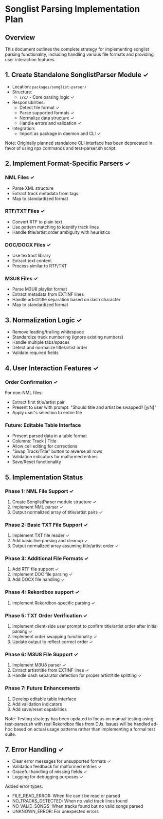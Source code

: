 # Songlist Parsing Implementation Plan

## Overview
This document outlines the complete strategy for implementing songlist parsing functionality, including handling various file formats and providing user interaction features.

## 1. Create Standalone SonglistParser Module ✓
- Location: `packages/songlist-parser/`
- Structure:
  - `src/` - Core parsing logic ✓
- Responsibilities:
  - Detect file format ✓
  - Parse supported formats ✓
  - Normalize data structure ✓
  - Handle errors and validation ✓
- Integration:
  - Import as package in daemon and CLI ✓

Note: Originally planned standalone CLI interface has been deprecated in favor of using npx commands and test-parser.sh script.

## 2. Implement Format-Specific Parsers ✓
### NML Files ✓
- Parse XML structure
- Extract track metadata from <ENTRY> tags
- Map to standardized format

### RTF/TXT Files ✓
- Convert RTF to plain text
- Use pattern matching to identify track lines
- Handle title/artist order ambiguity with heuristics

### DOC/DOCX Files ✓
- Use textract library
- Extract text content
- Process similar to RTF/TXT

### M3U8 Files ✓
- Parse M3U8 playlist format
- Extract metadata from EXTINF lines
- Handle artist/title separation based on dash character
- Map to standardized format

## 3. Normalization Logic ✓
- Remove leading/trailing whitespace
- Standardize track numbering (ignore existing numbers)
- Handle multiple tabs/spaces
- Detect and normalize title/artist order
- Validate required fields

## 4. User Interaction Features ✓
### Order Confirmation ✓
For non-NML files:
- Extract first title/artist pair
- Present to user with prompt:
  "Should title and artist be swapped? [y/N]"
- Apply user's selection to entire file

### Future: Editable Table Interface
- Present parsed data in a table format
- Columns: Track | Title
- Allow cell editing for corrections
- "Swap Track/Title" button to reverse all rows
- Validation indicators for malformed entries
- Save/Reset functionality

## 5. Implementation Status

### Phase 1: NML File Support ✓
1. Create SonglistParser module structure ✓
2. Implement NML parser ✓
3. Output normalized array of title/artist pairs ✓

### Phase 2: Basic TXT File Support ✓
1. Implement TXT file reader ✓
2. Add basic line parsing and cleanup ✓
3. Output normalized array assuming title/artist order ✓

### Phase 3: Additional File Formats ✓
1. Add RTF file support ✓
2. Implement DOC file parsing ✓
3. Add DOCX file handling ✓

### Phase 4: Rekordbox support ✓
1. Implement Rekordbox-specific parsing ✓

### Phase 5: TXT Order Verification ✓
1. Implement client-side user prompt to confirm title/artist order after initial parsing ✓
2. Implement order swapping functionality ✓
3. Update output to reflect correct order ✓

### Phase 6: M3U8 File Support ✓
1. Implement M3U8 parser ✓
2. Extract artist/title from EXTINF lines ✓
3. Handle dash separator detection for proper artist/title splitting ✓

### Phase 7: Future Enhancements
1. Develop editable table interface
2. Add validation indicators
3. Add save/reset capabilities

Note: Testing strategy has been updated to focus on manual testing using test-parser.sh with real Rekordbox files from DJs. Issues will be handled ad-hoc based on actual usage patterns rather than implementing a formal test suite.

## 7. Error Handling ✓
- Clear error messages for unsupported formats ✓
- Validation feedback for malformed entries ✓
- Graceful handling of missing fields ✓
- Logging for debugging purposes ✓

Added error types:
- FILE_READ_ERROR: When file can't be read or parsed
- NO_TRACKS_DETECTED: When no valid track lines found
- NO_VALID_SONGS: When tracks found but no valid songs parsed
- UNKNOWN_ERROR: For unexpected errors
